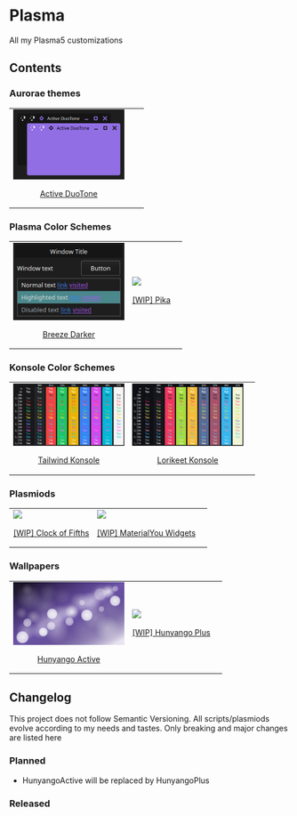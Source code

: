 # Plasma

All my Plasma5 customizations

## Contents

### Aurorae themes

<table border="0">
  <tr>
    <td>
      <a href="aurorae/themes/ActiveDuoTone">
        <img src="aurorae/themes/ActiveDuoTone/preview.jpg" width="200">
        <p align="center">Active DuoTone</p>
      </a>
    </td>
    <td></td>
    <td></td>
  </tr>
</table>

### Plasma Color Schemes

<table border="0">
  <tr>
    <td>
      <a href="color-schemes/BreezeDarker.colors">
        <img src="color-schemes/BreezeDarker.preview.jpg" width="200">
        <p align="center">Breeze Darker</p>
      </a>
    </td>
    <td>
      <a href="#">
        <img src="https://plchldr.co/i/200x120?&bg=838383&fc=232323" width="200">
        <p align="center">[WIP] Pika</p>
      </a>
    </td>
    <td></td>
  </tr>
</table>

### Konsole Color Schemes

<table border="0">
  <tr>
    <td>
      <a href="konsole/Tailwind.colorscheme">
        <img src="konsole/Tailwind.preview.jpg" width="200">
        <p align="center">Tailwind Konsole</p>
      </a>
    </td>
    <td>
      <a href="konsole/Lorikeet.colorscheme">
        <img src="konsole/Lorikeet.preview.jpg" width="200">
        <p align="center">Lorikeet Konsole</p>
      </a>
    <td></td>
  </tr>
</table>

### Plasmiods

<table border="0">
  <tr>
    <td>
      <a href="#">
        <img src="https://plchldr.co/i/200x120?&bg=838383&fc=232323" width="200">
        <p align="center">[WIP] Clock of Fifths</p>
      </a>
    </td>
    <td>
      <a href="#">
        <img src="https://plchldr.co/i/200x120?&bg=838383&fc=232323" width="200">
        <p align="center">[WIP] MaterialYou Widgets</p>
      </a>
    </td>
    <td></td>
  </tr>
</table>

### Wallpapers

<table border="0">
  <tr>
    <td>
      <a href="plasma/wallpapers/com.github.aryan02420.hunyangoAccent">
        <img src="plasma/wallpapers/com.github.aryan02420.hunyangoAccent/preview.jpg" width="200">
        <p align="center">Hunyango Active</p>
      </a>
    </td>
    <td>
      <a href="#">
        <img src="https://plchldr.co/i/200x120?&bg=838383&fc=232323" width="200">
        <p align="center">[WIP] Hunyango Plus</p>
      </a>
    </td>
    <td></td>
  </tr>
</table>

## Changelog

This project does not follow Semantic Versioning. All scripts/plasmiods evolve according to my needs and tastes. Only breaking and major changes are listed here

### Planned

  - HunyangoActive will be replaced by HunyangoPlus
### Released
